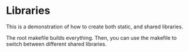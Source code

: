 Libraries
=========

This is a demonstration of how to create both static, and shared
libraries.

The root makefile builds everything. Then, you can use the makefile
to switch between different shared libraries.
